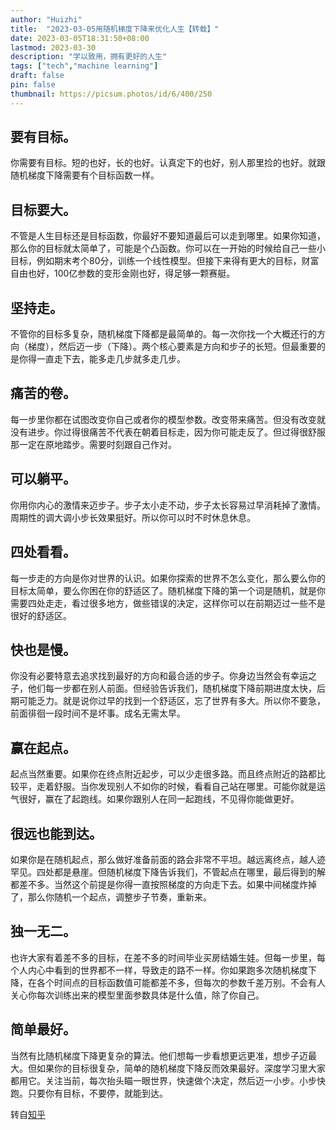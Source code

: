 ```yaml
---
author: "Huizhi"
title:  "2023-03-05用随机梯度下降来优化人生【转载】"  
date: 2023-03-05T18:31:50+08:00 
lastmod: 2023-03-30
description: "学以致用，拥有更好的人生"
tags: ["tech","machine learning"]
draft: false
pin: false
thumbnail: https://picsum.photos/id/6/400/250
---
```



## 要有目标。
你需要有目标。短的也好，长的也好。认真定下的也好，别人那里捡的也好。就跟随机梯度下降需要有个目标函数一样。
## 目标要大。
不管是人生目标还是目标函数，你最好不要知道最后可以走到哪里。如果你知道，那么你的目标就太简单了，可能是个凸函数。你可以在一开始的时候给自己一些小目标，例如期末考个80分，训练一个线性模型。但接下来得有更大的目标，财富自由也好，100亿参数的变形金刚也好，得足够一颗赛艇。
## 坚持走。
不管你的目标多复杂，随机梯度下降都是最简单的。每一次你找一个大概还行的方向（梯度），然后迈一步（下降）。两个核心要素是方向和步子的长短。但最重要的是你得一直走下去，能多走几步就多走几步。
## 痛苦的卷。
每一步里你都在试图改变你自己或者你的模型参数。改变带来痛苦。但没有改变就没有进步。你过得很痛苦不代表在朝着目标走，因为你可能走反了。但过得很舒服那一定在原地踏步。需要时刻跟自己作对。
## 可以躺平。
你用你内心的激情来迈步子。步子太小走不动，步子太长容易过早消耗掉了激情。周期性的调大调小步长效果挺好。所以你可以时不时休息休息。
## 四处看看。
每一步走的方向是你对世界的认识。如果你探索的世界不怎么变化，那么要么你的目标太简单，要么你困在你的舒适区了。随机梯度下降的第一个词是随机，就是你需要四处走走，看过很多地方，做些错误的决定，这样你可以在前期迈过一些不是很好的舒适区。
## 快也是慢。
你没有必要特意去追求找到最好的方向和最合适的步子。你身边当然会有幸运之子，他们每一步都在别人前面。但经验告诉我们，随机梯度下降前期进度太快，后期可能乏力。就是说你过早的找到一个舒适区，忘了世界有多大。所以你不要急，前面徘徊一段时间不是坏事。成名无需太早。
## 赢在起点。
起点当然重要。如果你在终点附近起步，可以少走很多路。而且终点附近的路都比较平，走着舒服。当你发现别人不如你的时候，看看自己站在哪里。可能你就是运气很好，赢在了起跑线。如果你跟别人在同一起跑线，不见得你能做更好。
## 很远也能到达。
如果你是在随机起点，那么做好准备前面的路会非常不平坦。越远离终点，越人迹罕见。四处都是悬崖。但随机梯度下降告诉我们，不管起点在哪里，最后得到的解都差不多。当然这个前提是你得一直按照梯度的方向走下去。如果中间梯度炸掉了，那么你随机一个起点，调整步子节奏，重新来。
## 独一无二。
也许大家有着差不多的目标，在差不多的时间毕业买房结婚生娃。但每一步里，每个人内心中看到的世界都不一样，导致走的路不一样。你如果跑多次随机梯度下降，在各个时间点的目标函数值可能都差不多，但每次的参数千差万别。不会有人关心你每次训练出来的模型里面参数具体是什么值，除了你自己。
## 简单最好。
当然有比随机梯度下降更复杂的算法。他们想每一步看想更远更准，想步子迈最大。但如果你的目标很复杂，简单的随机梯度下降反而效果最好。深度学习里大家都用它。关注当前，每次抬头瞄一眼世界，快速做个决定，然后迈一小步。小步快跑。只要你有目标，不要停，就能到达。


转自[知乎](https://zhuanlan.zhihu.com/p/414009313)